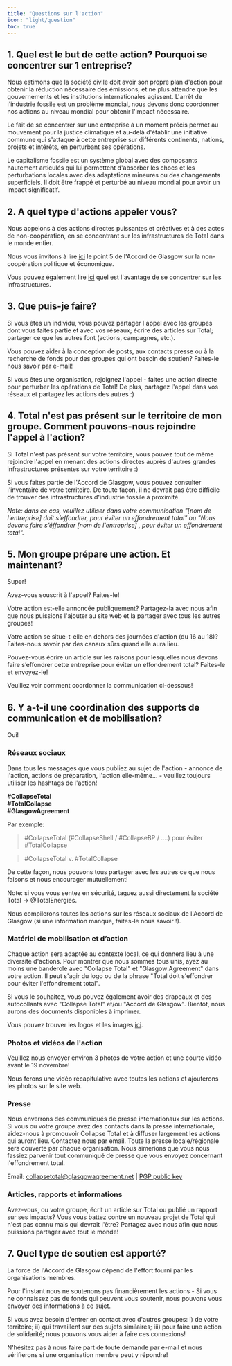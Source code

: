 ```yaml
---
title: "Questions sur l'action"
icon: "light/question"
toc: true
---
```


## 1. Quel est le but de cette action? Pourquoi se concentrer sur 1 entreprise?

Nous estimons que la société civile doit avoir son propre plan d'action pour obtenir la réduction nécessaire des émissions, et ne plus attendre que les gouvernements et les institutions internationales agissent. L'arrêt de l'industrie fossile est un problème mondial, nous devons donc coordonner nos actions au niveau mondial pour obtenir l'impact nécessaire.  

Le fait de se concentrer sur une entreprise à un moment précis permet au mouvement pour la justice climatique et au-delà d'établir une initiative commune qui s'attaque à cette entreprise sur différents continents, nations, projets et intérêts, en perturbant ses opérations.  

Le capitalisme fossile est un système global avec des composants hautement articulés qui lui permettent d'absorber les chocs et les perturbations locales avec des adaptations mineures ou des changements superficiels. Il doit être frappé et perturbé au niveau mondial pour avoir un impact significatif.  

## 2. A quel type d'actions appeler vous?

Nous appelons à des actions directes puissantes et créatives et à des actes de non-coopération, en se concentrant sur les infrastructures de Total dans le monde entier.  

Nous vous invitons à lire [ici](../agreement/) le point 5 de l'Accord de Glasgow sur la non-coopération politique et économique.  

Vous pouvez également lire [ici](../faq/#15-quel-est-lavantage-de-se-concentrer-sur-les-infrastructures) quel est l'avantage de se concentrer sur les infrastructures.  


## 3. Que puis-je faire?

Si vous êtes un individu, vous pouvez partager l'appel avec les groupes dont vous faites partie et avec vos réseaux; écrire des articles sur Total; partager ce que les autres font (actions, campagnes, etc.).  

Vous pouvez aider à la conception de posts, aux contacts presse ou à la recherche de fonds pour des groupes qui ont besoin de soutien? Faites-le nous savoir par e-mail!  

Si vous êtes une organisation, rejoignez l'appel - faites une action directe pour perturber les opérations de Total! De plus, partagez l'appel dans vos réseaux et partagez les actions des autres :)  


## 4. Total n'est pas présent sur le territoire de mon groupe. Comment pouvons-nous rejoindre l'appel à l'action?

Si Total n'est pas présent sur votre territoire, vous pouvez tout de même rejoindre l'appel en menant des actions directes auprès d'autres grandes infrastructures présentes sur votre territoire :)  

Si vous faites partie de l'Accord de Glasgow, vous pouvez consulter l'inventaire de votre territoire. De toute façon, il ne devrait pas être difficile de trouver des infrastructures d'industrie fossile à proximité.  

*Note: dans ce cas, veuillez utiliser dans votre communication "[nom de l'entreprise] doit s’effondrer, pour éviter un effondrement total" ou "Nous devons faire s’éffondrer [nom de l'entreprise] , pour éviter un effondrement total".*


## 5. Mon groupe prépare une action. Et maintenant?

Super!  

Avez-vous souscrit à l'appel? Faites-le!  

Votre action est-elle annoncée publiquement? Partagez-la avec nous afin que nous puissions l'ajouter au site web et la partager avec tous les autres groupes!  

Votre action se situe-t-elle en dehors des journées d'action (du 16 au 18)? Faites-nous savoir par des canaux sûrs quand elle aura lieu.  

Pouvez-vous écrire un article sur les raisons pour lesquelles nous devons faire s’effondrer cette entreprise pour éviter un effondrement total? Faites-le et envoyez-le!  

Veuillez voir comment coordonner la communication ci-dessous!  


## 6. Y a-t-il une coordination des supports de communication et de mobilisation?

Oui!  

### Réseaux sociaux

Dans tous les messages que vous publiez au sujet de l'action - annonce de l'action, actions de préparation, l'action elle-même... - veuillez toujours utiliser les hashtags de l'action!  

**\#CollapseTotal**  
**\#TotalCollapse**  
**\#GlasgowAgreement**  

Par exemple:  

> \#CollapseTotal (#CollapseShell / #CollapseBP / ....) pour éviter #TotalCollapse

> \#CollapseTotal v. #TotalCollapse

De cette façon, nous pouvons tous partager avec les autres ce que nous faisons et nous encourager mutuellement!  

Note: si vous vous sentez en sécurité, taguez aussi directement la société Total -> @TotalEnergies.  

Nous compilerons toutes les actions sur les réseaux sociaux de l'Accord de Glasgow (si une information manque, faites-le nous savoir !).  


### Matériel de mobilisation et d’action

Chaque action sera adaptée au contexte local, ce qui donnera lieu à une diversité d'actions. Pour montrer que nous sommes tous unis, ayez au moins une banderole avec "Collapse Total" et "Glasgow Agreement" dans votre action. Il peut s'agir du logo ou de la phrase "Total doit s'effondrer pour éviter l'effondrement total".  

Si vous le souhaitez, vous pouvez également avoir des drapeaux et des autocollants avec "Collapse Total" et/ou "Accord de Glasgow". Bientôt, nous aurons des documents disponibles à imprimer.  

Vous pouvez trouver les logos et les images [ici](../../en/brand/).  

### Photos et vidéos de l'action

Veuillez nous envoyer environ 3 photos de votre action et une courte vidéo avant le 19 novembre!  

Nous ferons une vidéo récapitulative avec toutes les actions et ajouterons les photos sur le site web.  

### Presse

Nous enverrons des communiqués de presse internationaux sur les actions. Si vous ou votre groupe avez des contacts dans la presse internationale, aidez-nous à promouvoir Collapse Total et à diffuser largement les actions qui auront lieu. Contactez nous par email.
Toute la presse locale/régionale sera couverte par chaque organisation. Nous aimerions que vous nous fassiez parvenir tout communiqué de presse que vous envoyez concernant l'effondrement total.  

Email: collapsetotal@glasgowagreement.net | [PGP public key](../../pgp/collapse_total_public_key.asc)  

### Articles, rapports et informations

Avez-vous, ou votre groupe, écrit un article sur Total ou publié un rapport sur ses impacts? Vous vous battez contre un nouveau projet de Total qui n'est pas connu mais qui devrait l'être? Partagez avec nous afin que nous puissions partager avec tout le monde!  


## 7. Quel type de soutien est apporté?

La force de l'Accord de Glasgow dépend de l'effort fourni par les organisations membres.  

Pour l'instant nous ne soutenons pas financièrement les actions - Si vous ne connaissez pas de fonds qui peuvent vous soutenir, nous pouvons vous envoyer des informations à ce sujet.  

Si vous avez besoin d'entrer en contact avec d'autres groupes: i) de votre territoire; ii) qui travaillent sur des sujets similaires; iii) pour faire une action de solidarité; nous pouvons vous aider à faire ces connexions!  

N'hésitez pas à nous faire part de toute demande par e-mail et nous vérifierons si une organisation membre peut y répondre!  